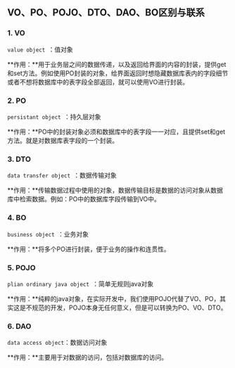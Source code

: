 ## VO、PO、POJO、DTO、DAO、BO区别与联系

### 1. VO

`value object `：值对象

**作用：**用于业务层之间的数据传递，以及返回给界面的内容的封装，提供get和set方法。例如使用PO封装的对象，给界面返回时想隐藏数据库表内的字段细节或者不想将数据库中的表字段全部返回，就可以使用VO进行封装。

### 2. PO

`persistant object `：持久层对象

**作用：**PO中的封装对象必须和数据库中的表字段一一对应，且提供set和get方法。就是对数据库表字段的一个封装。

### 3. DTO

`data transfer object `：数据传输对象

**作用：**传输数据过程中使用的对象，数据传输目标是数据的访问对象从数据库中检索数据。例如：PO中的数据库字段传输到VO中。

### 4. BO

`business object `：业务对象

**作用：**将多个PO进行封装，便于业务的操作和连贯性。

### 5. POJO

`plian ordinary java object `：简单无规则java对象

**作用：**纯粹的java对象，在实际开发中，我们使用POJO代替了VO、PO，其实这是不规范的开发，POJO本身无任何意义，但是可以转换为PO、VO、DTO。

### 6. DAO

`data access object`：数据访问对象

**作用：**主要用于对数据的访问，包括对数据库的访问。